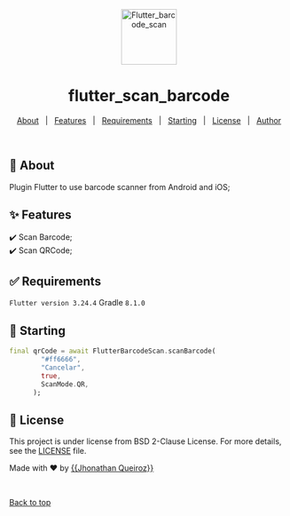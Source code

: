<div align="center" id="top"> 
  <img src="https://cdn-icons-png.flaticon.com/512/5393/5393325.png"  height=100 alt="Flutter_barcode_scan" />

</div>

<h1 align="center">flutter_scan_barcode</h1>

<p align="center">
  <a href="#dart-about">About</a> &#xa0; | &#xa0; 
  <a href="#sparkles-features">Features</a> &#xa0; | &#xa0;
  <a href="#white_check_mark-requirements">Requirements</a> &#xa0; | &#xa0;
  <a href="#checkered_flag-starting">Starting</a> &#xa0; | &#xa0;
  <a href="#memo-license">License</a> &#xa0; | &#xa0;
  <a href="https://github.com/jhonathanqz" target="_blank">Author</a>
</p>

<br>

## :dart: About

Plugin Flutter to use barcode scanner from Android and iOS;

## :sparkles: Features

:heavy_check_mark: Scan Barcode;\
:heavy_check_mark: Scan QRCode;

## :white_check_mark: Requirements

`Flutter version 3.24.4`
Gradle `8.1.0`

## :checkered_flag: Starting

```dart
final qrCode = await FlutterBarcodeScan.scanBarcode(
        "#ff6666",
        "Cancelar",
        true,
        ScanMode.QR,
      );
```

## :memo: License

This project is under license from BSD 2-Clause License. For more details, see the [LICENSE](LICENSE.md) file.

Made with :heart: by <a href="https://github.com/jhonathanqz" target="_blank">{{Jhonathan Queiroz}}</a>

&#xa0;

<a href="#top">Back to top</a>
